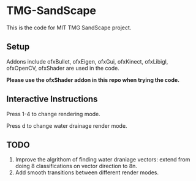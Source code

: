 # TMG-SandScape
This is the code for MIT TMG SandScape project.

## Setup
Addons include ofxBullet, ofxEigen, ofxGui, ofxKinect, ofxLibigl, ofxOpenCV, ofxShader are used in the code.

**Please use the ofxShader addon in this repo when trying the code.** 

## Interactive Instructions
Press 1-4 to change rendering mode.

Press d to change water drainage render mode.

## TODO
1. Improve the algrithom of finding water draniage vectors: extend from doing 8 classifications on vector direction to 8n.
2. Add smooth transitions between different render modes.
